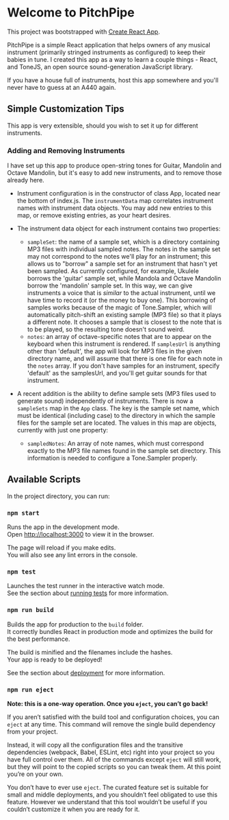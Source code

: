 # Welcome to PitchPipe

This project was bootstrapped with [Create React App](https://github.com/facebook/create-react-app).

PitchPipe is a simple React application that helps owners of any musical instrument 
(primarily stringed instruments as configured) to keep their babies in tune. I created
this app as a way to learn a couple things - React, and ToneJS, an open source 
sound-generation JavaScript library.

If you have a house full of instruments, host this app somewhere and you'll never have
to guess at an A440 again.

## Simple Customization Tips

This app is very extensible, should you wish to set it up for different instruments.

### Adding and Removing Instruments

I have set up this app to produce open-string tones for Guitar, Mandolin and 
Octave Mandolin, but it's easy to add new instruments, and to remove those
already here.

* Instrument configuration is in the constructor of class App, located near 
the bottom of index.js. The `instrumentData` map correlates instrument names 
with instrument data objects. You may add new  entries to this map, or remove 
existing entries, as your heart desires.

* The instrument data object for each instrument contains two properties:
   * `sampleSet`: the name of a sample set, which is a directory containing MP3
   files with individual sampled notes. The notes in the sample set may not
   correspond to the notes we'll play for an instrument; this allows us to "borrow"
   a sample set for an instrument that hasn't yet been sampled. As currently
   configured, for example, Ukulele borrows the 'guitar' sample set, while Mandola
   and Octave Mandolin borrow the 'mandolin' sample set. In this way, we can give
   instruments a voice that is _similar_ to the actual instrument, until we have
   time to record it (or the money to buy one). This borrowing of samples works because
   of the magic of Tone.Sampler, which will automatically pitch-shift an existing
   sample (MP3 file) so that it plays a different note. It chooses a sample that is
   closest to the note that is to be played, so the resulting tone doesn't sound
   weird. 
   * `notes`: an array of octave-specific notes that are to appear on the keyboard
   when this instrument is rendered. If `samplesUrl` is anything other than 'default',
   the app will look for MP3 files in the given directory name, and will assume
   that there is one file for each note in the `notes` array. If you don't have
   samples for an instrument, specify 'default' as the samplesUrl, and you'll get
   guitar sounds for that instrument. 

* A recent addition is the ability to define sample sets (MP3 files used to generate sound)
independently of instruments. There is now a `sampleSets` map in the `App` class. The key
is the sample set name, which must be identical (including case) to the directory in which the
sample files for the sample set are located. The values in this map are objects, currently
with just one property:
   * `sampledNotes`: An array of note names, which must correspond exactly to the MP3 file names
   found in the sample set directory. This information is needed to configure a Tone.Sampler
   properly.


## Available Scripts

In the project directory, you can run:

### `npm start`

Runs the app in the development mode.\
Open [http://localhost:3000](http://localhost:3000) to view it in the browser.

The page will reload if you make edits.\
You will also see any lint errors in the console.

### `npm test`

Launches the test runner in the interactive watch mode.\
See the section about [running tests](https://facebook.github.io/create-react-app/docs/running-tests) for more information.

### `npm run build`

Builds the app for production to the `build` folder.\
It correctly bundles React in production mode and optimizes the build for the best performance.

The build is minified and the filenames include the hashes.\
Your app is ready to be deployed!

See the section about [deployment](https://facebook.github.io/create-react-app/docs/deployment) for more information.

### `npm run eject`

**Note: this is a one-way operation. Once you `eject`, you can’t go back!**

If you aren’t satisfied with the build tool and configuration choices, you can `eject` at any time. This command will remove the single build dependency from your project.

Instead, it will copy all the configuration files and the transitive dependencies (webpack, Babel, ESLint, etc) right into your project so you have full control over them. All of the commands except `eject` will still work, but they will point to the copied scripts so you can tweak them. At this point you’re on your own.

You don’t have to ever use `eject`. The curated feature set is suitable for small and middle deployments, and you shouldn’t feel obligated to use this feature. However we understand that this tool wouldn’t be useful if you couldn’t customize it when you are ready for it.

